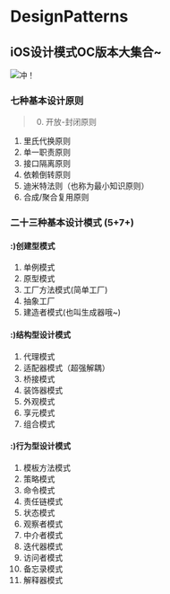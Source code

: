 # DesignPatterns
## iOS设计模式OC版本大集合~
![冲！](https://timgsa.baidu.com/timg?image&quality=80&size=b9999_10000&sec=1599287647307&di=6f740b3e59c2158613fa7bf16a6ba0f8&imgtype=0&src=http%3A%2F%2Fimg4.imgtn.bdimg.com%2Fit%2Fu%3D2739512004%2C1810075783%26fm%3D214%26gp%3D0.jpg)
### 七种基本设计原则
>0. 开放-封闭原则
1. 里氏代换原则
2. 单一职责原则
3. 接口隔离原则
4. 依赖倒转原则
5. 迪米特法则（也称为最小知识原则）
6. 合成/聚合复用原则
　　
  
### 二十三种基本设计模式 (5+7+)

#### :)创建型模式
1. 单例模式
2. 原型模式
3. 工厂方法模式(简单工厂)
4. 抽象工厂
5. 建造者模式(也叫生成器哦~)
   
#### :)结构型设计模式
1. 代理模式
2. 适配器模式（超强解耦）
3. 桥接模式
4. 装饰器模式
5. 外观模式
6. 享元模式
7. 组合模式
    
#### :)行为型设计模式
1. 模板方法模式
2. 策略模式
3. 命令模式
4. 责任链模式
5. 状态模式
6. 观察者模式
7. 中介者模式
8. 迭代器模式
9. 访问者模式
10. 备忘录模式
11. 解释器模式
